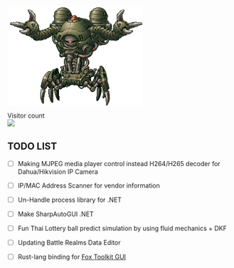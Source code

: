 <img align="center" src="https://github.com/KravitzMC/KravitzMC/blob/main/aa4.gif"> 

<p align="left"> 
  Visitor count<br>
  <img src="https://profile-counter.glitch.me/KravitzMC/count.svg"/>
<p align="left">


## TODO LIST

- [ ] Making MJPEG media player control instead H264/H265 decoder for Dahua/Hikvision IP Camera
- [ ] IP/MAC Address Scanner for vendor information
- [ ] Un-Handle process library for .NET
- [ ] Make SharpAutoGUI .NET
- [ ] Fun Thai Lottery ball predict simulation by using fluid mechanics + DKF 
- [ ] Updating Battle Realms Data Editor
- [ ] Rust-lang binding for [Fox Toolkit GUI](http://www.fox-toolkit.org/)

